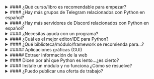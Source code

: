 <details markdown="1">
<summary markdown="block">
#### ¿Qué curso/libro es recomendable para empezar?
</summary>
Mira nuestras recomendaciones de [cursos y libros](cursosylibros.html).
</details>

<details markdown="1">
<summary markdown="block">
#### ¿Hay más grupos de Telegram relacionados con Python en español?
</summary>
¡Claro! Mira la sección [otras comunidades](otrascomunidades.html)
</details>

<details markdown="1">
<summary markdown="block">
#### ¿Hay más servidores de Discord relacionados con Python en español?
</summary>
¡Claro! Mira la sección [otras comunidades](otrascomunidades.html)
</details>

<details markdown="1">
<summary markdown="block">
#### ¿Necesitas ayuda con un programa?
</summary>
Si es de las primeras veces que preguntas en un foro, puede interesarte
aprender cómo hacer preguntas y, una vez te decidas a preguntar, nos cuentes
también qué has intentado para que funcione tu código. Para que no vayamos
a ciegas, es recomendable que pegues tu código en una de las utilidades de
abajo y compartas la URL generada en el canal:

* [pastebin.com](https://pastebin.com)
* [bpaste.net](https://bpaste.net)
* [repl.it/languages/python3](https://repl.it/languages/python3)
* [trinket.io/python](https://trinket.io/python)
* [gist.github.com](https://gist.github.com)

O indicarnos tu repositorio de código en:

* [github.com](https://github.com)
* [gitlab.com](https://gitlab.com)
* [bitbucket.org](https://bitbucket.org)
</details>

<details markdown="1">
<summary markdown="block">
#### ¿Cuál es el mejor editor/IDE para Python?
</summary>
Cada persona tiene sus preferencias, experiencia, sistema operativo,
necesidades, etc. Es importante sentirse cómodo con la herramienta que más vas
a utilizar. Por lo tanto, en lugar de basarte en la opinión subjetiva de los
demás (con otras preferencias, experiencias, ...), te resultará mucho más útil
escoger uno o varios (de entre los listados que te damos a continuación)
y probar durante un tiempo cada una. Solo tú puedes contestar a la pregunta.

En [Full Stack Python](https://www.fullstackpython.com/) se recopila una buena
selección de direcciones sobre [entornos de
desarrollo](https://www.fullstackpython.com/development-environments.html) (en
inglés).  También tienes una completa [tabla
comparativa](https://www.reddit.com/r/learnpython/wiki/ide) en reddit que te
puede servir de guía para escoger.

En la misma [wiki de Python.org](https://wiki.python.org/) hay un par de
listados exhaustivos sobre editores e IDEs:

- [Editor de texto](https://wiki.python.org/moin/PythonEditors)
- [IDEs](https://wiki.python.org/moin/IntegratedDevelopmentEnvironments)
</details>

<details markdown="1">
<summary markdown="block">
#### ¿Qué biblioteca/módulo/framework se recomienda para...?
</summary>
Antes de preguntar por una librería o framework puedes echar un vistazo a las
alternativas que hay en el ámbito de tu problema. Un recurso muy interesante
para poder conocer dichas alternativas es
[awesome-python](https://github.com/vinta/awesome-python). Verás que cubre
muchos ámbitos. Hay listas más específicas si tu pregunta trata de
[Django](https://gitlab.com/rosarior/awesome-django),
[Flask](https://github.com/humiaozuzu/awesome-flask)
o [Pyramid](https://github.com/uralbash/awesome-pyramid).

Intenta hacer una pregunta concreta. No es buena idea preguntar ¿qué es mejor
X o Y?. Sin información, la respuesta de cualquier participante será subjetiva.
Matiza cuál es el problema que quieres resolver para que podamos ayudarte en la
recomendación.
</details>

<details markdown="1">
<summary markdown="block">
##### Aplicaciones gráficas (GUI)
</summary>
Las principales opciones que hay ahora mismo (Octubre 2018) en Python para
crear aplicaciones gráficas son:

* [Tkinter](https://docs.python.org/3/library/tk.html):
  Framework multiplataforma base incluido en Python por defecto en la librería
  estándar. Basado en [Tcl/Tk](http://www.tcl.tk/) con licencia
  [Python License](https://docs.python.org/3/license.html)
* [PyQt](https://riverbankcomputing.com/software/pyqt/intro):
  Framework multiplataforma muy popular basado en Qt. Para uso comercial
  requiere la compra de una licencia. Diseñador visual:
  [Qt Creator](https://www.qt.io/ide/)
  Basado en [Qt](https://qt.io) con licencia
  [GNU GPL v3](https://www.gnu.org/licenses/gpl-3.0.en.html) y
  [Riverbank Commercial License](https://www.riverbankcomputing.com/commercial/pyqt).
  Última versión estable: PyQt6 (Qt 6.2)
* [PySide (Qt for Python)](https://doc.qt.io/qtforpython):
  Framework multiplataforma basado en Qt, pero con una licencia menos restrictiva.
  Soporta Qt4 (PySide), Qt5 (PySide2), y Qt6 (PySide6).
  Requiere Python 3.6 o superior. Diseñador visual:
  [Qt Creator](https://www.qt.io/ide/)
  Basado en [Qt](https://qt.io) con licencia
  [LGPL](https://www.gnu.org/licenses/lgpl-3.0.en.html).
  Última versión estable: PySide6 (Qt 6.2)
* [wxPython](https://www.wxpython.org/):
  Framework multiplataforma bastante popular basado en wxWidgets que tiene como
  principal ventaja que los componentes son nativos y por lo tanto su apariencia
  es igual a la del SO en el que se usan. Diseñador visual:
  [wxGlade](http://wxglade.sourceforge.net/)
  o [wxFormBuilder](https://github.com/wxFormBuilder/wxFormBuilder).
  Basado en [wxWidgets](https://www.wxwidgets.org/) con licencia
  [wxWindows Library Licence](https://www.wxpython.org/pages/license/).
  Última versión estable: 4.1
* [Python GTK+](https://python-gtk-3-tutorial.readthedocs.io/en/latest/index.html):
  Framework multiplataforma basado en GTK+3. (PyGTK es la versión antigua y usa
  GTK+2). Diseñador visual: [glade](https://glade.gnome.org/)
  Basado en [GTK+](https://www.gtk.org/) con licencia
  [LGPL](https://www.gnu.org/licenses/lgpl-3.0.en.html).
  Última versión estable: 3.4
* [Kivy](https://kivy.org/):
  Framework multiplataforma diseñado para funcionar además de en entornos de
  escritorio, en Android o IOS. Diseñador visual:
  [Kivy Designer](https://kivy-designer.readthedocs.io/en/latest/)
  Licencia [MIT license](https://en.wikipedia.org/wiki/MIT_License).
  Última versión estable: 2.0
* [Toga](https://pybee.org/project/projects/libraries/toga/):
  Framework multiplataforma orientado a desarrollo móvil con widgets nativos
  (en Linux requiere GTK+3). Está en desarrollo.
  Licencia [New BSD License](https://en.wikipedia.org/wiki/BSD_licenses).
  Última versión estable: 0.3.0.dev11
* [pywebview](https://github.com/r0x0r/pywebview):
  Es un wrapper de un componente webview que se basa en distintos frameworks
  dependiendo de la plataforma en la que se instala. Al ser un componente
  webview, el render lo decide el SO, por lo que en Windows (por ejemplo) estás
  atado a Internet Explorer. Por lo tanto, la base
  [depende del SO](https://github.com/r0x0r/pywebview#dependencies).
  Licencia [New BSD License](https://en.wikipedia.org/wiki/BSD_licenses)
  Última versión estable: 3.5
* [PySimpleGUI](https://github.com/MikeTheWatchGuy/PySimpleGUI):
  Framework basado en Tkinter que simplifica notablemente la elaboración de
  interfaces gráficas.
  Basado en Tkinter / [Tcl/Tk](http://www.tcl.tk/) con licencia
  [LGPL](https://www.gnu.org/licenses/lgpl-3.0.en.html).
  Última versión estable: 3.10.3

Si quieres ver todas las opciones, puedes leer el
[listado de GUIs](https://docs.python.org/3/faq/gui.html) en la web de Python así como
[herramientas de diseño](https://wiki.python.org/moin/GuiProgramming#GUIDesignToolsandIDEs)
en la wiki de Python.
</details>

<details markdown="1">
<summary markdown="block">
##### Extraer información de la web
</summary>
Básicamente tienes dos opciones:

- Usar [Requests](http://docs.python-requests.org/) para el acceso y
  [BeautifulSoup](https://www.crummy.com/software/BeautifulSoup/bs4/doc/)
  para la extracción.
- Usar el framework [Scrapy](https://scrapy.org/).

También puede resultarte de ayuda el capítulo de
[Web scraping](https://automatetheboringstuff.com/chapter11/)
del libro [Automate the boring stuff](https://automatetheboringstuff.com/)
en el que también se utiliza [Selenium](http://www.seleniumhq.org/).
</details>

<details markdown="1">
<summary markdown="block">
#### Dicen por ahí que Python es lento...¿es cierto?
</summary>
Es posible que te hayan contado cosas malas de Python pero ¿te crees todo lo
que te dicen? Te recomendamos que leas un par de páginas para formarte una idea
más realista:

- [Yes, Python is Slow, and I Don’t Care](https://medium.com/pyslackers/yes-python-is-slow-and-i-dont-care-13763980b5a1)
- [10 Myths of Enterprise Python](http://sedimental.org/10_myths_of_enterprise_python.html)
</details>

<details markdown="1">
<summary markdown="block">
#### Instale un módulo y no funciona ¿Cómo se resuelve?
</summary>
Esta pregunta suele ser muy frecuente en distintas plataformas, y lo más
importante es saber como está configurado nuestro entorno y proyecto.

¿Creaste un entorno virtual para tu proyecto?

- Sí, entonces verifica que tu IDE (PyCharm, VScode, etc) utiliza el ejecutable
  `python` de ese entorno virtual.
- No, verifica que al escribir `pip` sea el correspondiente a tu intérprete de
  Python en uso.

En Linux y macOS puedes clarificar esto ejecutando el comando `which python`
o `which pip` en tu terminal.
En Windows, puedes ejecutar el comando `where` para verificarlo de la misma
forma.

Te recomendamos nunca instalar módulos con `pip install ...` sin haber
creado un entorno virtual. Esto es principalmente para que no instales
módulos en tu sistema o cuenta de usuario que vayan a chocar con tu
configuración de cada proyecto.

Solo crear un nuevo entorno con `python -m venv nombre`
(donde `nombre` es el nombre que quieras para tu entorno),
y luego para activarlo:

- En Linux y macOS, `source nombre/bin/activate`,
- En Windows, `nombre\Scripts\activate`.
</details>

<details markdown="1">
<summary markdown="block">
#### ¿Puedo publicar una oferta de trabajo?
</summary>
Mira las normativas para [publicar una oferta de trabajo](ofertas.html) en
Telegram y Discord.
</details>
